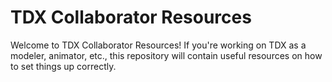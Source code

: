 # TDX Collaborator Resources
Welcome to TDX Collaborator Resources! If you're working on TDX as a modeler, animator, etc., this repository will contain useful resources on how to set things up correctly.
